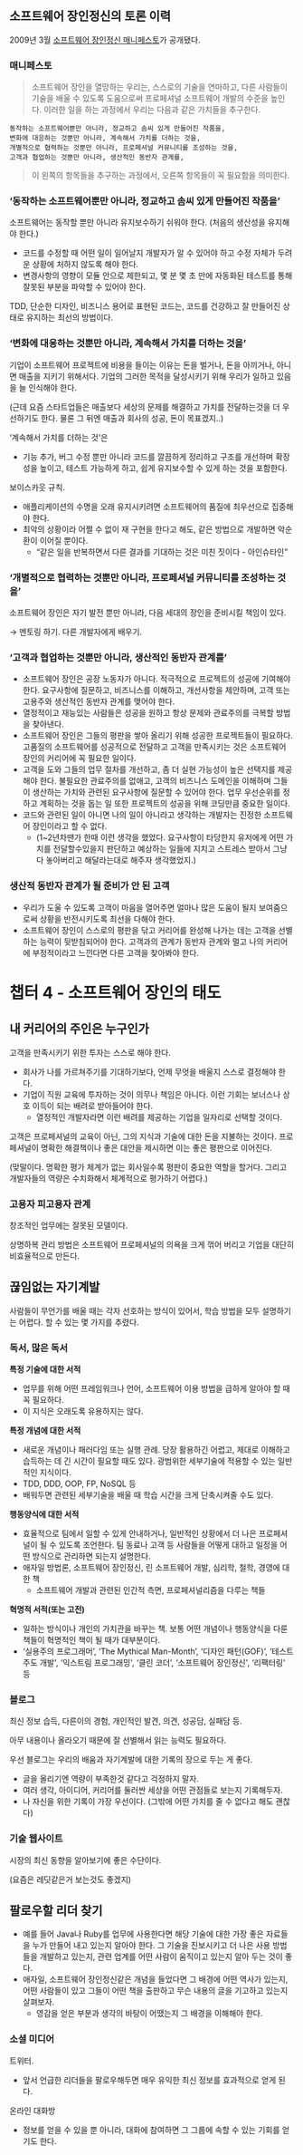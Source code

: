 ## 소프트웨어 장인정신의 토론 이력

2009년 3월 [소프트웨어 장인정신 매니페스토](http://manifesto.softwarecraftsmanship.org/)가 공개됐다.

### 매니페스토

> 소프트웨어 장인을 열망하는 우리는, 스스로의 기술을 연마하고, 다른 사람들이 기술을 배울 수 있도록 도움으로써 프로페셔널 소프트웨어 개발의 수준을 높인다. 이러한 일을 하는 과정에서 우리는 다음과 같은 가치들을 추구한다.
>
    동작하는 소프트웨어뿐만 아니라, 정교하고 솜씨 있게 만들어진 작품을,
    변화에 대응하는 것뿐만 아니라, 계속해서 가치를 더하는 것을,
    개별적으로 협력하는 것뿐만 아니라, 프로페셔널 커뮤니티를 조성하는 것을,
    고객과 협업하는 것뿐만 아니라, 생산적인 동반자 관계를,

> 이 왼쪽의 항목들을 추구하는 과정에서, 오른쪽 항목들이 꼭 필요함을 의미한다.
> 

### ‘동작하는 소프트웨어뿐만 아니라, 정교하고 솜씨 있게 만들어진 작품을’

소프트웨어는 동작할 뿐만 아니라 유지보수하기 쉬워야 한다. (처음의 생산성을 유지해야 한다.)

- 코드를 수정할 때 어떤 일이 일어날지 개발자가 알 수 있어야 하고 수정 자체가 두려운 상황에 처하지 않도록 해야 한다.
- 변경사항의 영향이 모듈 안으로 제한되고, 몇 분 몇 초 만에 자동화된 테스트를 통해 잘못된 부분을 파악할 수 있어야 한다.

TDD, 단순한 디자인, 비즈니스 용어로 표현된 코드는, 코드를 건강하고 잘 만들어진 상태로 유지하는 최선의 방법이다.

### ‘변화에 대응하는 것뿐만 아니라, 계속해서 가치를 더하는 것을’

기업이 소프트웨어 프로젝트에 비용을 들이는 이유는 돈을 벌거나, 돈을 아끼거나, 아니면 매출을 지키기 위해서다. 기업의 그러한 목적을 달성시키기 위해 우리가 일하고 있음을 늘 인식해야 한다.

(근데 요즘 스타트업들은 매출보다 세상의 문제를 해결하고 가치를 전달하는것을 더 우선하기도 한다. 물론 그 뒤엔 매출과 회사의 성공, 돈이 목표겠지..)

‘계속해서 가치를 더하는 것'은

- 기능 추가, 버그 수정 뿐만 아니라 코드를 깔끔하게 정리하고 구조를 개선하며 확장성을 높이고, 테스트 가능하게 하고, 쉽게 유지보수할 수 있게 하는 것을 포함한다.

보이스카웃 규칙.

- 애플리케이션의 수명을 오래 유지시키려면 소프트웨어의 품질에 최우선으로 집중해야 한다.
- 최악의 상황이라 어쩔 수 없이 재 구현을 한다고 해도, 같은 방법으로 개발하면 악순환이 이어질 뿐이다.
    - “같은 일을 반복하면서 다른 결과를 기대하는 것은 미친 짓이다 - 아인슈타인”

### ‘개별적으로 협력하는 것뿐만 아니라, 프로페셔널 커뮤니티를 조성하는 것을’

소프트웨어 장인은 자기 발전 뿐만 아니라, 다음 세대의 장인을 준비시킬 책임이 있다.

→ 멘토링 하기. 다른 개발자에게 배우기.

### ‘고객과 협업하는 것뿐만 아니라, 생산적인 동반자 관계를’

- 소프트웨어 장인은 공장 노동자가 아니다. 적극적으로 프로젝트의 성공에 기여해야 한다. 요구사항에 질문하고, 비즈니스를 이해하고, 개선사항을 제안하며, 고객 또는 고용주와 생산적인 동반자 관계를 맺어야 한다.
- 열정적이고 재능있는 사람들은 성공을 원하고 항상 문제와 관료주의를 극복할 방법을 찾아낸다.
- 소프트웨어 장인은 그들의 평판을 쌓아 올리기 위해 성공한 프로젝트들이 필요하다. 고품질의 소프트웨어를 성공적으로 전달하고 고객을 만족시키는 것은 소프트웨어 장인의 커리어에 꼭 필요한 일이다.
- 고객을 도와 그들의 업무 절차를 개선하고, 좀 더 실현 가능성이 높은 선택지를 제공해야 한다. 불필요한 관료주의를 없애고, 고객의 비즈니스 도메인을 이해하며 그들이 생산하는 가치와 관련된 요구사항에 질문할 수 있어야 한다. 업무 우선순위를 정하고 계획하는 것을 돕는 일 또한 프로젝트의 성공을 위해 코딩만큼 중요한 일이다.
- 코드와 관련된 일이 아니면 나의 일이 아니라고 생각하는 개발자는 진정한 소프트웨어 장인이라고 할 수 없다.
    - (1~2년차땐가 한때 이런 생각을 했었다. 요구사항이 타당한지 유저에게 어떤 가치를 전달할수있을지 판단하고 예상하는 일들에 지치고 스트레스 받아서 그냥 다 놓아버리고 해달라는대로 해주자 생각했었지.)

### 생산적 동반자 관계가 될 준비가 안 된 고객

- 우리가 도울 수 있도록 고객이 마음을 열어주면 얼마나 많은 도움이 될지 보여줌으로써 상황을 반전시키도록 최선을 다해야 한다.
- 소프트웨어 장인이 스스로의 평판을 닦고 커리어를 완성해 나가는 데는 고객을 선별하는 능력이 뒷받침되어야 한다. 고객과의 관계가 동반자 관계와 멀고 나의 커리어에 부정적이라고 느낀다면 다른 고객을 찾아봐야 한다.

# 챕터 4 - 소프트웨어 장인의 태도

## 내 커리어의 주인은 누구인가

고객을 만족시키기 위한 투자는 스스로 해야 한다.

- 회사가 나를 가르쳐주기를 기대하기보다, 언제 무엇을 배울지 스스로 결정해야 한다.
- 기업이 직원 교육에 투자하는 것이 의무나 책임은 아니다. 이런 기회는 보너스나 상호 이득이 되는 배려로 받아들어야 한다.
    - 열정적인 개발자라면 이런 배려를 제공하는 기업을 일자리로 선택할 것이다.

고객은 프로페셔널의 교육이 아닌, 그의 지식과 기술에 대한 돈을 지불하는 것이다. 프로페셔널이 명확한 해결책이나 좋은 대안을 제시하면 이는 좋은 평판으로 이어진다.

(맞말이다. 명확한 평가 체계가 없는 회사일수록 평판이 중요한 역할을 할거다. 그리고 개발자들의 역량은 수치화해서 체계적으로 평가하기 어렵다.)

### 고용자 피고용자 관계

창조적인 업무에는 잘못된 모델이다.

상명하복 관리 방법은 소프트웨어 프로페셔널의 의욕을 크게 꺾어 버리고 기업을 대단히 비효율적으로 만든다.

## 끊임없는 자기계발

사람들이 무언가를 배울 때는 각자 선호하는 방식이 있어서, 학습 방법을 모두 설명하기는 어렵다. 할 수 있는 몇 가지를 추렸다.

### 독서, 많은 독서

**특정 기술에 대한 서적**

- 업무를 위해 어떤 프레임워크나 언어, 소프트웨어 이용 방법을 급하게 알아야 할 때 꼭 필요하다.
- 이 지식은 오래도록 유용하지는 않다.

**특정 개념에 대한 서적**

- 새로운 개념이나 패러다임 또는 실행 관례. 당장 활용하긴 어렵고, 제대로 이해하고 습득하는 데 긴 시간이 필요할 때도 있다. 광범위한 세부기술에 적용할 수 있는 일반적인 지식이다.
- TDD, DDD, OOP, FP, NoSQL 등
- 배워두면 관련된 세부기술을 배울 때 학습 시간을 크게 단축시켜줄 수도 있다.

**행동양식에 대한 서적**

- 효율적으로 팀에서 일할 수 있게 안내하거나, 일반적인 상황에서 더 나은 프로페셔널이 될 수 있도록 조언한다. 팀 동료나 고객 등 사람들을 어떻게 대하고 일정을 어떤 방식으로 관리하면 되는지 설명한다.
- 애자일 방법론, 소프트웨어 장인정신, 린 소프트웨어 개발, 심리학, 철학, 경영에 대한 책
    - 소프트웨어 개발과 관련된 인간적 측면, 프로페셔널리즘을 다루는 책들

**혁명적 서적(또는 고전)**

- 일하는 방식이나 개인의 가치관을 바꾸는 책. 보통 어떤 개념이나 행동양식을 다룬 책들이 혁명적인 책이 될 때가 대부분이다.
- ‘실용주의 프로그래머’, ‘The Mythical Man-Month’, ‘디자인 패턴(GOF)’, ‘테스트 주도 개발', ‘익스트림 프로그래밍', ‘클린 코더’, ‘소프트웨어 장인정신', ‘리팩터링' 등

### 블로그

최신 정보 습득, 다른이의 경험, 개인적인 발견, 의견, 성공담, 실패담 등.

아무 내용이나 올라오기 때문에 잘 선별해서 읽는 능력도 필요하다.

우선 블로그는 우리의 배움과 자기계발에 대한 기록의 장으로 두는 게 좋다.

- 글을 올리기엔 역량이 부족한것 같다고 걱정하지 말자.
- 여러 생각, 아이디어, 커리어를 둘러싼 세상을 어떤 관점들로 보는지 기록해두자.
- 나 자신을 위한 기록이 가장 우선이다. (그밖에 어떤 가치를 줄 수 없다고 해도 괜찮다)

### 기술 웹사이트

시장의 최신 동향을 알아보기에 좋은 수단이다.

(요즘은 레딧같은거 보는것도 좋겠지)

## 팔로우할 리더 찾기

- 예를 들어 Java나 Ruby를 업무에 사용한다면 해당 기술에 대한 가장 좋은 자료들을 누가 만들어 내고 있는지 알아야 한다. 그 기술을 진보시키고 더 나은 사용 방법들을 개발하고 있는지, 관련 업계를 어떤 사람이 움직이고 있는지 알아 두는 것이 좋다.
- 애자일, 소프트웨어 장인정신같은 개념을 들었다면 그 배경에 어떤 역사가 있는지, 어떤 사람들이 있고 그들이 어떤 책을 출판하고 무슨 내용의 글을 기고하고 있는지 살펴보자.
    - 영감을 얻은 부분과 생각의 바탕이 어땠는지 그 배경을 이해해야 한다.

### 소셜 미디어

트위터.

- 앞서 언급한 리더들을 팔로우해두면 매우 유익한 최신 정보를 효과적으로 얻게 된다.

온라인 대화방

- 정보를 얻을 수 있을 뿐 아니라, 대화에 참여하면 그 그룹에 속할 수 있는 기회를 얻기도 한다.
